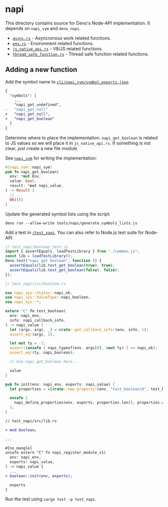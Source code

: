 # napi

This directory contains source for Deno's Node-API implementation. It depends on
`napi_sym` and `deno_napi`.

- [`async.rs`](./async.rs) - Asyncronous work related functions.
- [`env.rs`](./env.rs) - Environment related functions.
- [`js_native_api.rs`](./js_native_api.rs) - V8/JS related functions.
- [`thread_safe_function.rs`](./threadsafe_functions.rs) - Thread safe function
  related functions.

## Adding a new function

Add the symbol name to
[`cli/napi_sym/symbol_exports.json`](../napi_sym/symbol_exports.json).

```diff
{
  "symbols": [
    ...
    "napi_get_undefined",
-   "napi_get_null"
+   "napi_get_null",
+   "napi_get_boolean"
  ]
}
```

Determine where to place the implementation. `napi_get_boolean` is related to JS
values so we will place it in `js_native_api.rs`. If something is not clear,
just create a new file module.

See [`napi_sym`](../napi_sym/) for writing the implementation:

```rust
#[napi_sym::napi_sym]
pub fn napi_get_boolean(
  env: *mut Env,
  value: bool,
  result: *mut napi_value,
) -> Result {
  // ...
  Ok(())
}
```

Update the generated symbol lists using the script:

```
deno run --allow-write tools/napi/generate_symbols_lists.js
```

Add a test in [`/test_napi`](../../test_napi/). You can also refer to Node.js
test suite for Node-API.

```js
// test_napi/boolean_test.js
import { assertEquals, loadTestLibrary } from "./common.js";
const lib = loadTestLibrary();
Deno.test("napi get boolean", function () {
  assertEquals(lib.test_get_boolean(true), true);
  assertEquals(lib.test_get_boolean(false), false);
});
```

```rust
// test_napi/src/boolean.rs

use napi_sys::Status::napi_ok;
use napi_sys::ValueType::napi_boolean;
use napi_sys::*;

extern "C" fn test_boolean(
  env: napi_env,
  info: napi_callback_info,
) -> napi_value {
  let (args, argc, _) = crate::get_callback_info!(env, info, 1);
  assert_eq!(argc, 1);

  let mut ty = -1;
  assert!(unsafe { napi_typeof(env, args[0], &mut ty) } == napi_ok);
  assert_eq!(ty, napi_boolean);

  // Use napi_get_boolean here...

  value
}

pub fn init(env: napi_env, exports: napi_value) {
  let properties = &[crate::new_property!(env, "test_boolean\0", test_boolean)];

  unsafe {
    napi_define_properties(env, exports, properties.len(), properties.as_ptr())
  };
}
```

```diff
// test_napi/src/lib.rs

+ mod boolean;

...

#[no_mangle]
unsafe extern "C" fn napi_register_module_v1(
  env: napi_env,
  exports: napi_value,
) -> napi_value {
  ...
+ boolean::init(env, exports);

  exports
}
```

Run the test using `cargo test -p test_napi`.
